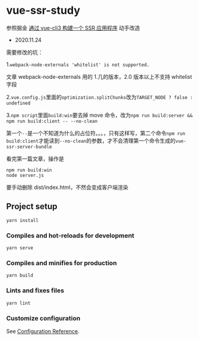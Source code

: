 # vue-ssr-study

参照掘金 [通过 vue-cli3 构建一个 SSR 应用程序](https://juejin.cn/post/6844903678646681607) 动手改造

- 2020.11.24

需要修改的坑：

1.`webpack-node-externals 'whitelist' is not supported.`

文章 webpack-node-externals 用的 1.几的版本，2.0 版本以上不支持 whitelist 字段

2.`vue.config.js`里面的`optimization.splitChunks`改为`TARGET_NODE ? false : undefined`

3.`npm script`里面`build:win`要去掉 move 命令，改为`npm run build:server && npm run build:client -- --no-clean`

第一个`--`是一个不知道为什么的占位符。。。，只有这样写，第二个命令`npm run build:client`才能读到`--no-clean`的参数，才不会清理第一个命令生成的`vue-ssr-server-bundle`

看完第一篇文章，操作是

```
npm run build:win
node server.js
```

要手动删除 dist/index.html，不然会变成客户端渲染

## Project setup

```
yarn install
```

### Compiles and hot-reloads for development

```
yarn serve
```

### Compiles and minifies for production

```
yarn build
```

### Lints and fixes files

```
yarn lint
```

### Customize configuration

See [Configuration Reference](https://cli.vuejs.org/config/).
